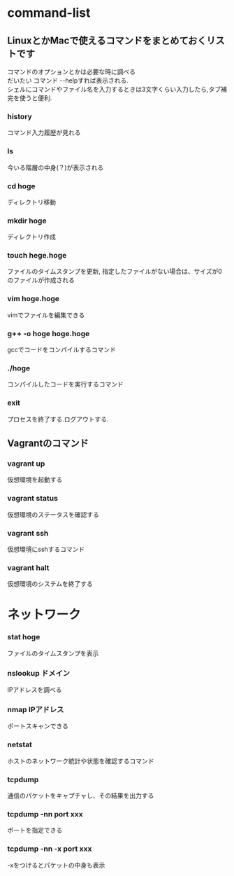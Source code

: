 # command-list

## LinuxとかMacで使えるコマンドをまとめておくリストです

コマンドのオプションとかは必要な時に調べる<br>
だいたい コマンド --helpすれば表示される.<br>
シェルにコマンドやファイル名を入力するときは3文字くらい入力したら,タブ補完を使うと便利.

### history
コマンド入力履歴が見れる<br>
### ls
今いる階層の中身(？)が表示される<br>
### cd hoge
ディレクトリ移動<br>
### mkdir hoge
ディレクトリ作成<br>
### touch hege.hoge
ファイルのタイムスタンプを更新, 指定したファイルがない場合は、サイズが0のファイルが作成される<br>
### vim hoge.hoge
vimでファイルを編集できる<br>
### g++ -o hoge hoge.hoge
gccでコードをコンパイルするコマンド<br>
### ./hoge
コンパイルしたコードを実行するコマンド<br>
### exit 
プロセスを終了する.ログアウトする.<br>

## Vagrantのコマンド
### vagrant up
仮想環境を起動する<br>
### vagrant status
仮想環境のステータスを確認する<br>
### vagrant ssh
仮想環境にsshするコマンド
### vagrant halt
仮想環境のシステムを終了する

# ネットワーク
### stat hoge
ファイルのタイムスタンプを表示<br>
### nslookup ドメイン
IPアドレスを調べる<br>
### nmap IPアドレス
ポートスキャンできる
### netstat
ホストのネットワーク統計や状態を確認するコマンド<br>
### tcpdump
通信のパケットをキャプチャし、その結果を出力する<br>
### tcpdump -nn port xxx
ポートを指定できる<br>
### tcpdump -nn -x port xxx
-xをつけるとパケットの中身も表示<br>
###
